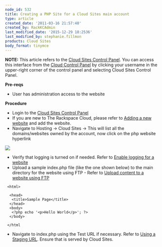 ```yaml
---
node_id: 532
title: Creating a PHP Site for a Cloud Sites main account
type: article
created_date: '2011-03-16 21:57:40'
created_by: RackKCAdmin
last_modified_date: '2015-12-29 18:2536'
last_modified_by: stephanie.fillmon
products: Cloud Sites
body_format: tinymce
---
```


**NOTE:** This article refers to the [Cloud Sites Control
Panel](https://manage.rackspacecloud.com/). You can access this
interface from the [Cloud Control Panel](https://mycloud.rackspace.com/)
by clicking your username in the upper-right corner of the control panel
and selecting Cloud Sites Control Panel.

**Pre-reqs**

-   User has administration access to the website

**Procedure**

-   Login to the [Cloud Sites Control
    Panel](http://manage.rackspacecloud.com/pages/Login.jsp| "http://manage.rackspacecloud.com/pages/Login.jsp|")
-   If you are new to The Rackspace Cloud, please refer to [Adding a new
    website](http://www.rackspace.com/knowledge_center/article/getting-started-with-cloud-sites-how-to-add-a-new-website "/knowledge_center/index.php/Adding_a_new_website")
    and add the website.
-   Navigate to Hosting -\> Cloud Sites -\> This will list all the
    domains/websites owned by the account, now click on the php website
    hyperlink

![](/knowledge_center/sites/default/files/field/image/Screenshot_5_20_13_12_11_PM.png)

-   Verify that logging is turned on if needed. Refer to [Enable logging
    for a
    website](http://www.rackspace.com/knowledge_center/article/enabling-raw-logging-for-a-cloud-sites-website "/knowledge_center/index.php/Enabling_logging_for_a_website")
-   Upload a sample index.php file (like the one shown below) to the
    main directory for the website using FTP - Refer to [Upload content
    to a website using
    FTP](http://www.rackspace.com/knowledge_center/article/getting-started-with-cloud-sites-uploading-your-content "/knowledge_center/index.php/Uploading_content_to_a_website_using_FTP")

<!-- -->

     <html>

      <head>
       <title>Sample Page</title>
      </head>
      <body>
       <?php echo '<p>Hello World</p>'; ?> 
      </body>

     </html
     

-   Navigate to index.php using the Test URL if necessary. Refer to
    [Using a Staging
    URL](http://www.rackspace.com/knowledge_center/article/using-a-staging-url "/knowledge_center/index.php/Using_a_staging_URL").
    Ensure that is served by Cloud Sites.

 

